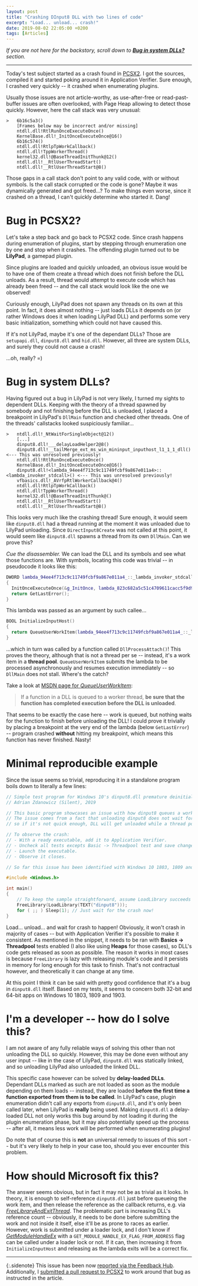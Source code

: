 ```yaml
---
layout: post
title: "Crashing DInput8 DLL with two lines of code"
excerpt: "Load... unload... crash!"
date: 2019-08-02 22:05:00 +0200
tags: [Articles]
---
```


*If you are not here for the backstory, scroll down to [**Bug in system DLLs?**](#bug-in-system-dlls) section.*

***

Today's test subject started as a crash found in [PCSX2](https://pcsx2.net/).
I got the sources, compiled it and started poking around it in Application Verifier.
Sure enough, I crashed very quickly -- it crashed when enumerating plugins.

Usually those issues are not article-worthy, as use-after-free or read-past-buffer issues
are often overlooked, with Page Heap allowing to detect those quickly.
However, here the call stack was very unusual:

```
>	6b16c5a3()
 	[Frames below may be incorrect and/or missing]
 	ntdll.dll!RtlRunOnceExecuteOnce()
 	KernelBase.dll!_InitOnceExecuteOnce@16()
 	6b16c574()
 	ntdll.dll!RtlpTpWorkCallback()
 	ntdll.dll!TppWorkerThread()
 	kernel32.dll!@BaseThreadInitThunk@12()
 	ntdll.dll!__RtlUserThreadStart()
 	ntdll.dll!__RtlUserThreadStart@8()
```

Those gaps in a call stack don't point to any valid code, with or without symbols.
Is the call stack corrupted or the code is gone? Maybe it was dynamically generated and got freed...?
To make things even worse, since it crashed on a thread, I can't quickly determine who started it. Dang!

# Bug in PCSX2?

Let's take a step back and go back to PCSX2 code. Since crash happens during enumeration of plugins,
start by stepping through enumeration one by one and stop when it crashes.
The offending plugin turned out to be **LilyPad**, a gamepad plugin.

Since plugins are loaded and quickly unloaded,
an obvious issue would be to have one of them create a thread which does not finish before
the DLL unloads. As a result, thread would attempt to execute code which has already been freed -- and the call stack
would look like the one we observed!

Curiously enough, LilyPad does not spawn any threads on its own at this point.
In fact, it does almost nothing -- just loads DLLs it depends on (or rather Windows does it when loading LilyPad DLL)
and performs some very basic initialization, something which could not have caused this.

If it's not LilyPad, maybe it's one of the dependant DLLs? Those are `setupapi.dll`, `dinput8.dll` and `hid.dll`.
However, all three are system DLLs, and surely they could not cause a crash!

...oh, really? =)

# Bug in system DLLs?

Having figured out a bug in LilyPad is not very likely, I turned my sights to dependent DLLs.
Keeping with the theory of a thread spawned by somebody and not finishing before the DLL is unloaded,
I placed a breakpoint in LilyPad's `DllMain` function and checked other threads.
One of the threads' callstacks looked suspiciously familiar...

```
>	ntdll.dll!_NtWaitForSingleObject@12()
 	[...]
 	dinput8.dll!___delayLoadHelper2@8()
 	dinput8.dll!__tailMerge_ext_ms_win_mininput_inputhost_l1_1_1_dll() <--- This was unresolved previously!
 	ntdll.dll!RtlRunOnceExecuteOnce()
 	KernelBase.dll!_InitOnceExecuteOnce@16()
 	dinput8.dll!<lambda_94ee4f713c9c11749fcbf9a867e011a4>::<lambda_invoker_stdcall>() <--- This was unresolved previously!
 	vfbasics.dll!_AVrfpRtlWorkerCallback@4()
 	ntdll.dll!RtlpTpWorkCallback()
 	ntdll.dll!TppWorkerThread()
 	kernel32.dll!@BaseThreadInitThunk@()
 	ntdll.dll!__RtlUserThreadStart()
 	ntdll.dll!__RtlUserThreadStart@8()
```

This looks very much like the crashing thread! Sure enough,
it would seem like `dinput8.dll` had a thread running at the moment it was unloaded due to LilyPad
unloading. Since `DirectInput8Create` was not called at this point, it would seem like `dinput8.dll`
spawns a thread from its own `DllMain`. Can we prove this?

*Cue the disassembler.* We can load the DLL and its symbols and see what those functions are.
With symbols, locating this code was trivial -- in pseudocode it looks like this:

```cpp
DWORD lambda_94ee4f713c9c11749fcbf9a867e011a4_::_lambda_invoker_stdcall_(LPVOID)
{
  InitOnceExecuteOnce(&g_InitOnce, lambda_823c682a5c51c4709611cacc5f9d961c_::_lambda_invoker_stdcall_, 0, 0);
  return GetLastError();
}
```

This lambda was passed as an argument by such callee...

```cpp
BOOL InitializeInputHost()
{
  return QueueUserWorkItem(lambda_94ee4f713c9c11749fcbf9a867e011a4_::_lambda_invoker_stdcall_, 0, 0);
}
```

...which in turn was called by a function called `DllProcessAttach()`! This proves the theory,
although that is not a thread per se -- instead, it's a work item in a **thread pool**.
`QueueUserWorkItem` submits the lambda to be processed asynchronously and resumes execution
immediately -- so `DllMain` does not stall. Where's the catch?

Take a look at [MSDN page for *QueueUserWorkItem*](https://docs.microsoft.com/en-us/windows/win32/api/threadpoollegacyapiset/nf-threadpoollegacyapiset-queueuserworkitem):

> If a function in a DLL is queued to a worker thread, **be sure that the function has completed execution before the DLL is unloaded**.

That seems to be exactly the case here -- work is queued, but nothing waits for the function to finish before unloading the DLL!
I could prove it trivially by placing a breakpoint at the very end of the lambda (below `GetLastError`) -- program crashed
**without** hitting my breakpoint, which means this function has never finished. Nasty!

# Minimal reproducible example

Since the issue seems so trivial, reproducing it in a standalone program boils down to literally a few lines:

```c
// Simple test program for Windows 10's dinput8.dll premature deinitialization bug
// Adrian Zdanowicz (Silent), 2019

// This basic program showcases an issue with how dinput8 queues a work item in its own DllMain.
// The issue comes from a fact that unloading dinput8 does not wait for this work item to finish,
// so if it's not quick enough, DLL will get unloaded while a thread pool still executes this work item.

// To observe the crash:
// - With a ready executable, add it to Application Verifier.
// - Uncheck all tests excepts Basic -> Threadpool test and save changes.
// - Launch the executable.
// - Observe it closes.

// So far this issue has been identified with Windows 10 1803, 1809 and 1903.

#include <Windows.h>

int main()
{
	// To keep the sample straightforward, assume LoadLibrary succeeds
	FreeLibrary(LoadLibrary(TEXT("dinput8")));
	for ( ;; ) Sleep(1); // Just wait for the crash now!
}
```

Load... unload... and wait for crash to happen! Obviously, it won't crash in majority of cases -- but with Application Verifier it's possible to make it consistent.
As mentioned in the snippet, it needs to be ran with **Basics &rarr; Threadpool** tests enabled (I also like using **Heaps** for those cases),
so DLL's code gets released as soon as possible. The reason it works in most cases is because `FreeLibrary` is lazy with releasing module's code and
it persists in memory for long enough for this task to finish. That's not contractual however, and theoretically it can change at any time.

At this point I think it can be said with pretty good confidence that it's a bug in `dinput8.dll` itself.
Based on my tests, it seems to concern both 32-bit and 64-bit apps on Windows 10 1803, 1809 and 1903.

# I'm a developer -- how do I solve this?

I am not aware of any fully reliable ways of solving this other than not unloading the DLL so quickly.
However, this may be done even without any user input -- like in the case of LilyPad, `dinput8.dll` was statically linked,
and so unloading LilyPad also unloaded the linked DLL.

This specific case however can be solved by **delay-loaded DLLs**. Dependant DLLs marked as such are not loaded as soon
as the module depending on them loads -- instead, they are loaded **before the first time a function exported from them is to be called**.
In LilyPad's case, plugin enumeration didn't call any exports from `dinput8.dll`, and it's only been called later,
when LilyPad is **really** being used.
Making `dinput8.dll` a delay-loaded DLL not only works this bug around by not loading it during the plugin enumeration phase,
but it may also potentially speed up the process -- after all, it means less work will be performed when enumerating plugins!

Do note that of course this is **not** an universal remedy to issues of this sort -- but it's very likely to help in your case too,
should you ever encounter this problem.

# How should Microsoft fix this?

The answer seems obvious, but in fact it may not be as trivial as it looks. In theory, it is enough to self-reference `dinput8.dll`
just before queueing the work item, and then release the reference as the callback returns,
e.g. via [*FreeLibraryAndExitThread*](https://docs.microsoft.com/en-us/windows/win32/api/libloaderapi/nf-libloaderapi-freelibraryandexitthread).
The problematic part is increasing DLL's reference count -- obviously, it needs to be done before submitting the work and not inside it itself,
else it'll be as prone to races as earlier. However, work is submitted under a loader lock, and I don't know if
[*GetModuleHandleEx*](https://docs.microsoft.com/en-us/windows/win32/api/libloaderapi/nf-libloaderapi-getmodulehandleexw) with a
`GET_MODULE_HANDLE_EX_FLAG_FROM_ADDRESS` flag can be called under a loader lock or not. If it can, then increasing it from `InitializeInputHost`
and releasing as the lambda exits will be a correct fix.

***

{:.sidenote}
This issue has been now [reported via the Feedback Hub](https://aka.ms/AA5rr0w).
Additionally, I [submitted a pull request to PCSX2](https://github.com/PCSX2/pcsx2/pull/3053) to work around that bug as instructed in the article.

